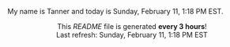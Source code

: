 My name is Tanner and today is Sunday, February 11, 1:18 PM EST.

<p align="center">This <i>README</i> file is generated <b>every 3 hours</b>!</br>Last refresh: Sunday, February 11, 1:18 PM EST<br /></p>
